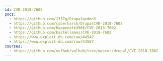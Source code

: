 ```yaml
---
id: CVE-2018-7602
pocs:
  - https://github.com/1337g/Drupalgedon3
  - https://github.com/cyberharsh/DrupalCVE-2018-7602
  - https://github.com/happynote3966/CVE-2018-7602
  - https://github.com/kastellanos/CVE-2018-7602
  - https://www.exploit-db.com/raw/44542
  - https://www.exploit-db.com/raw/44557
courses:
  - https://github.com/vulhub/vulhub/tree/master/drupal/CVE-2018-7602
---
```

